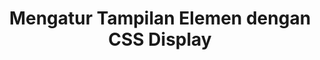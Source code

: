 ---
slug: mengatur-tampilan-elemen-css-display
title: Mengatur Tampilan Elemen dengan CSS Display
description: Mengatur Tampilan Elemen dengan CSS Display
type: course
course: belajar-css-layout
publishedAt: 2026-01-02 10:00:00 +0700
---